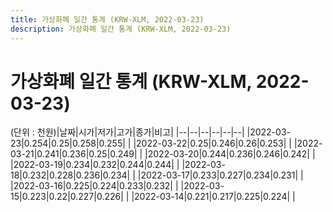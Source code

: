 ```yaml
---
title: 가상화폐 일간 통계 (KRW-XLM, 2022-03-23)
description: 가상화폐 일간 통계 (KRW-XLM, 2022-03-23)
---
```


가상화폐 일간 통계 (KRW-XLM, 2022-03-23)
===

(단위 : 천원)|날짜|시가|저가|고가|종가|비고|
|--|--|--|--|--|--|
|2022-03-23|0.254|0.25|0.258|0.255|    |
|2022-03-22|0.25|0.246|0.26|0.253|    |
|2022-03-21|0.241|0.236|0.25|0.249|    |
|2022-03-20|0.244|0.236|0.246|0.242|    |
|2022-03-19|0.234|0.232|0.244|0.244|    |
|2022-03-18|0.232|0.228|0.236|0.234|    |
|2022-03-17|0.233|0.227|0.234|0.231|    |
|2022-03-16|0.225|0.224|0.233|0.232|    |
|2022-03-15|0.223|0.22|0.227|0.226|    |
|2022-03-14|0.221|0.217|0.225|0.224|    |
